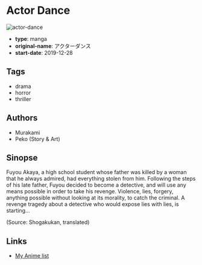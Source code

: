 # Actor Dance

![actor-dance](https://cdn.myanimelist.net/images/manga/1/233400.jpg)

-   **type**: manga
-   **original-name**: アクターダンス
-   **start-date**: 2019-12-28

## Tags

-   drama
-   horror
-   thriller

## Authors

-   Murakami
-   Peko (Story & Art)

## Sinopse

Fuyou Akaya, a high school student whose father was killed by a woman that he always admired, had everything stolen from him. Following the steps of his late father, Fuyou decided to become a detective, and will use any means possible in order to take his revenge. Violence, lies, forgery, anything possible without looking at its morality, to catch the criminal. A revenge tragedy about a detective who would expose lies with lies, is starting...

(Source: Shogakukan, translated)

## Links

-   [My Anime list](https://myanimelist.net/manga/124692/Actor_Dance)
